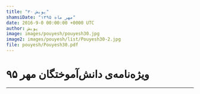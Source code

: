 ```yaml
---
title: "پویش ۳۰"
shamsiDate: "مهر ماه ۱۳۹۵"
date: 2016-9-0 00:00:00 +0000 UTC
author: پویش
image: images/pouyesh/pouyesh30.jpg
image2: images/pouyesh/list/Pouyesh30-2.jpg
file: pouyesh/Pouyesh30.pdf
---
```


ویژه‌نامه‌ی دانش‌آموختگان مهر ۹۵
==========

----
